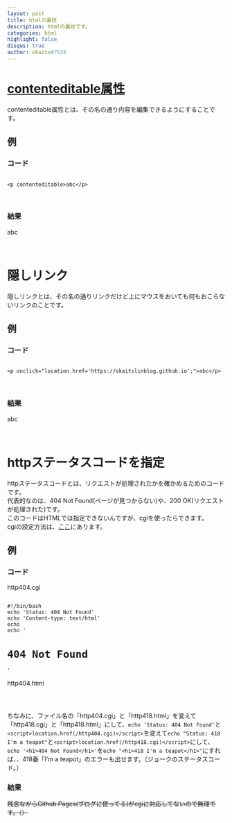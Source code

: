 ```yaml
---
layout: post
title: htmlの裏技
description: htmlの裏技です。
categories: html
highlight: false
disqus: true
author: okaits#7534
---
```

 <!-- EthereumAds -->
   <div id="EthereumAds-okaitslinblog"></div>
   <script src="https://ethereumads.com/adviewer.js">
   </script>
   <script>
       EthereumAds.initAdSlot({
           acceptedCurrencies: ["ALL"], // option ALL for all whitelisted tokens, ETH for Ethereum, DAI for DAI Stablecoin
           //validatorEndpoint:"", // optional custom validator
           mediaType: "image_320x50",
           fallback: "default", // default, none, custom url
           slot: "okaitslinblog",
           address: "0xd404f198c4f580727eb11cd69b581d5f10c7efd9",
           platform: "",
           affiliate: "",
           keywords:"", //comma separatedy
           adult: false,
           version: "1.00"
       });
       /*
        for responsive ads add and adjust this according to your needs:
        responsive: [
            { mediaType: "image_728x90", minWidth: 728 },
            { mediaType: "image_300x600" }
        ],
       */
   </script>
   <!-- /EthereumAds --> 
<h1><a href="https://developer.mozilla.org/ja/docs/Web/Guide/HTML/Editable_content">contenteditable属性</a></h1>
contenteditable属性とは、その名の通り内容を編集できるようにすることです。<br>
<h2>例</h2>
<h3>コード</h3>
<pre class="prettyprint"><code class="prettyprint">
&lt;p contenteditable&gt;abc&lt;/p&gt;
</code></pre><br>
<h3>結果</h3>
<p contenteditable>abc</p><br>
<h1>隠しリンク</h1>
隠しリンクとは、その名の通りリンクだけど上にマウスをおいても何もおこらないリンクのことです。<br>
<h2>例</h2>
<h3>コード</h3>
<pre class="prettyprint"><code class="prettyprint">
&lt;p onclick="location.href='https://okaitslinblog.github.io';"&gt;abc&lt;/p&gt;
</code></pre><br>
<h3>結果</h3>
<p onclick="location.href='https://okaitslinblog.github.io';">abc</p><br>
<h1>httpステータスコードを指定</h1>
httpステータスコードとは、リクエストが処理されたかを確かめるためのコードです。<br>
代表的なのは、404 Not Found(ページが見つからない)や、200 OK(リクエストが処理された)です。<br>
このコードはHTMLでは指定できないんですが、cgiを使ったらできます。<br>
cgiの設定方法は、<a href="https://okaitslinblog.github.io/apache2/2021/08/06/Apache2%E3%81%A7cgi%E3%82%92%E4%BD%BF%E3%81%84%E3%82%A2%E3%82%AF%E3%82%BB%E3%82%B9%E3%81%95%E3%82%8C%E3%81%9F%E3%81%A8%E3%81%8D%E3%81%AB%E3%82%B5%E3%83%BC%E3%83%90%E3%83%BC%E3%81%A7%E3%82%B3%E3%83%9E%E3%83%B3%E3%83%89%E3%82%92%E5%AE%9F%E8%A1%8C%E3%81%99%E3%82%8B%E6%96%B9%E6%B3%95.html">ここ</a>にあります。<br>
<h2>例</h2>
<h3>コード</h3>
<label>http404.cgi</label>
<pre class="prettyprint"><code class="prettyprint">
#!/bin/bash
echo 'Status: 404 Not Found'
echo 'Content-type: text/html'
echo
echo '<h1>404 Not Found</h1>'
</code></pre>
<label>http404.html</label>
<pre class="prettyprint"><code class="prettyprint">
<script>location.href(/http404.cgi)</script>
</code></pre>
ちなみに、ファイル名の「http404.cgi」と「http418.html」を変えて「http418.cgi」と「http418.html」にして、<code class="prettyprint">echo 'Status: 404 Not Found'</code>と<code class="prettyprint">&lt;script&gt;location.href(/http404.cgi)&lt;/script&gt;</code>を変えて<code class="prettyprint">echo "Status: 418 I'm a teapot"</code>と<code class="prettyprint">&lt;script&gt;location.href(/http418.cgi)&lt;/script&gt;</code>にして、<code class="prettyprint">echo '&lt;h1&gt;404 Not Found&lt;/h1&gt;'</code>を<code class="prettyprint">echo "&lt;h1&gt;418 I'm a teapot&lt;/h1&gt;"</code>にすれば、、418番「I'm a teapot」のエラーも出せます。（ジョークのステータスコード。）
<h3>結果</h3>
<strike>残念ながらGithub Pages(ブログに使ってる)がcgiに対応してないので無理です。（）</strike>

